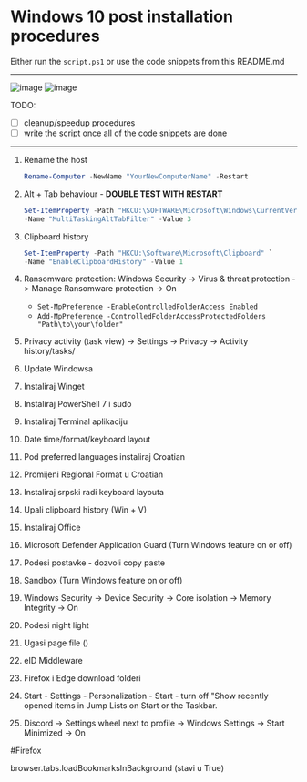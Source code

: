 # Windows 10 post installation procedures

Either run the ```script.ps1``` or use the code snippets from this README.md

***
![image](https://github.com/nikolasovilj/Windows10-post-installation/assets/23420051/33575572-4f92-44da-aa6a-b4fd0843e78d)
![image](https://github.com/nikolasovilj/Windows10-post-installation/assets/23420051/75a01c42-7a01-4f52-9170-50be38fe488c)


TODO:
- [ ] cleanup/speedup procedures
- [ ] write the script once all of the code snippets are done

***

1. Rename the host

    ```powershell
    Rename-Computer -NewName "YourNewComputerName" -Restart
    ```

1. Alt + Tab behaviour - **DOUBLE TEST WITH RESTART**

    ```powershell
    Set-ItemProperty -Path "HKCU:\SOFTWARE\Microsoft\Windows\CurrentVersion\Explorer\Advanced" `
    -Name "MultiTaskingAltTabFilter" -Value 3
    ```

1. Clipboard history

    ```powershell
    Set-ItemProperty -Path "HKCU:\Software\Microsoft\Clipboard" `
    -Name "EnableClipboardHistory" -Value 1
    ```


1. Ransomware protection: Windows Security -> Virus & threat protection -> Manage Ransomware protection -> On  
	* `Set-MpPreference -EnableControlledFolderAccess Enabled`
	* `Add-MpPreference -ControlledFolderAccessProtectedFolders "Path\to\your\folder"`

1. Privacy activity (task view) -> Settings -> Privacy -> Activity history/tasks/

1. Update Windowsa
1. Instaliraj Winget
1. Instaliraj PowerShell 7 i sudo 
1. Instaliraj Terminal aplikaciju

1. Date time/format/keyboard layout
  1. Pod preferred languages instaliraj Croatian
  1. Promijeni Regional Format u Croatian
  1. Instaliraj srpski radi keyboard layouta

1. Upali clipboard history (Win + V)
1. Instaliraj Office

1. Microsoft Defender Application Guard (Turn Windows feature on or off)
  1. Podesi postavke - dozvoli copy paste

1. Sandbox (Turn Windows feature on or off)
1. Windows Security -> Device Security -> Core isolation -> Memory Integrity -> On
1. Podesi night light
1. Ugasi page file ()

1. eID Middleware

1. Firefox i Edge download folderi

1. Start - Settings - Personalization - Start - turn off "Show recently opened items in Jump Lists on Start or the Taskbar.

1. Discord -> Settings wheel next to profile -> Windows Settings -> Start Minimized -> On

#Firefox

browser.tabs.loadBookmarksInBackground (stavi u True)
